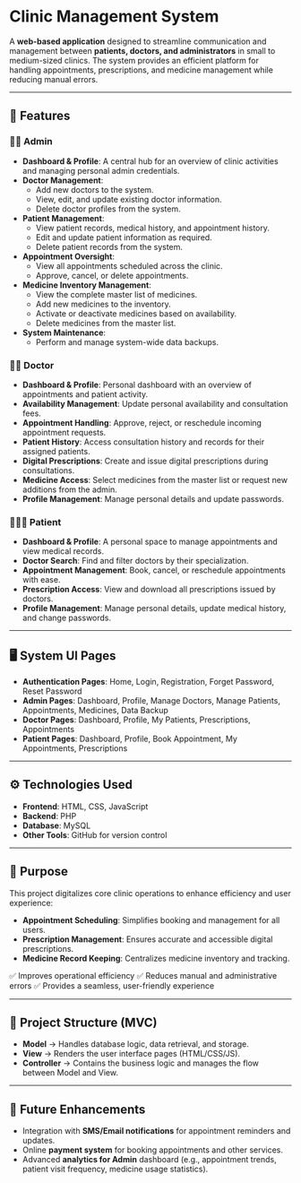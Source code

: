 # Clinic Management System

A **web-based application** designed to streamline communication and management between **patients, doctors, and administrators** in small to medium-sized clinics. The system provides an efficient platform for handling appointments, prescriptions, and medicine management while reducing manual errors.

---

## 🚀 Features

### 👨‍💼 Admin
-   **Dashboard & Profile**: A central hub for an overview of clinic activities and managing personal admin credentials.
-   **Doctor Management**:
    -   Add new doctors to the system.
    -   View, edit, and update existing doctor information.
    -   Delete doctor profiles from the system.
-   **Patient Management**:
    -   View patient records, medical history, and appointment history.
    -   Edit and update patient information as required.
    -   Delete patient records from the system.
-   **Appointment Oversight**:
    -   View all appointments scheduled across the clinic.
    -   Approve, cancel, or delete appointments.
-   **Medicine Inventory Management**:
    -   View the complete master list of medicines.
    -   Add new medicines to the inventory.
    -   Activate or deactivate medicines based on availability.
    -   Delete medicines from the master list.
-   **System Maintenance**:
    -   Perform and manage system-wide data backups.

### 👨‍⚕️ Doctor
-   **Dashboard & Profile**: Personal dashboard with an overview of appointments and patient activity.
-   **Availability Management**: Update personal availability and consultation fees.
-   **Appointment Handling**: Approve, reject, or reschedule incoming appointment requests.
-   **Patient History**: Access consultation history and records for their assigned patients.
-   **Digital Prescriptions**: Create and issue digital prescriptions during consultations.
-   **Medicine Access**: Select medicines from the master list or request new additions from the admin.
-   **Profile Management**: Manage personal details and update passwords.

### 🧑‍🤝‍🧑 Patient
-   **Dashboard & Profile**: A personal space to manage appointments and view medical records.
-   **Doctor Search**: Find and filter doctors by their specialization.
-   **Appointment Management**: Book, cancel, or reschedule appointments with ease.
-   **Prescription Access**: View and download all prescriptions issued by doctors.
-   **Profile Management**: Manage personal details, update medical history, and change passwords.

---

## 🖥️ System UI Pages

-   **Authentication Pages**: Home, Login, Registration, Forget Password, Reset Password
-   **Admin Pages**: Dashboard, Profile, Manage Doctors, Manage Patients, Appointments, Medicines, Data Backup
-   **Doctor Pages**: Dashboard, Profile, My Patients, Prescriptions, Appointments
-   **Patient Pages**: Dashboard, Profile, Book Appointment, My Appointments, Prescriptions

---

## ⚙️ Technologies Used

-   **Frontend**: HTML, CSS, JavaScript
-   **Backend**: PHP
-   **Database**: MySQL
-   **Other Tools**: GitHub for version control

---

## 📌 Purpose

This project digitalizes core clinic operations to enhance efficiency and user experience:
-   **Appointment Scheduling**: Simplifies booking and management for all users.
-   **Prescription Management**: Ensures accurate and accessible digital prescriptions.
-   **Medicine Record Keeping**: Centralizes medicine inventory and tracking.

✅ Improves operational efficiency
✅ Reduces manual and administrative errors
✅ Provides a seamless, user-friendly experience

---

## 📂 Project Structure (MVC)

-   **Model** → Handles database logic, data retrieval, and storage.
-   **View** → Renders the user interface pages (HTML/CSS/JS).
-   **Controller** → Contains the business logic and manages the flow between Model and View.

---

## 🔮 Future Enhancements

-   Integration with **SMS/Email notifications** for appointment reminders and updates.
-   Online **payment system** for booking appointments and other services.
-   Advanced **analytics for Admin** dashboard (e.g., appointment trends, patient visit frequency, medicine usage statistics).
